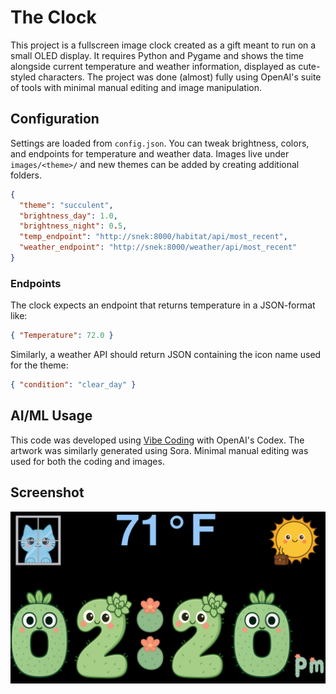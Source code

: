 # The Clock

This project is a fullscreen image clock created as a gift meant to run on a small OLED display. It requires Python and Pygame and shows the time alongside current temperature and weather information, displayed as cute-styled characters. The project was done (almost) fully using OpenAI's suite of tools with minimal manual editing and image manipulation.

## Configuration

Settings are loaded from `config.json`. You can tweak brightness, colors, and endpoints for temperature and weather data. Images live under `images/<theme>/` and new themes can be added by creating additional folders.

```json
{
  "theme": "succulent",
  "brightness_day": 1.0,
  "brightness_night": 0.5,
  "temp_endpoint": "http://snek:8000/habitat/api/most_recent",
  "weather_endpoint": "http://snek:8000/weather/api/most_recent"
}
```

### Endpoints
The clock expects an endpoint that returns temperature in a JSON-format like:

```json
{ "Temperature": 72.0 }
```

Similarly, a weather API should return JSON containing the icon name used for the theme:

```json
{ "condition": "clear_day" }
```

## AI/ML Usage
This code was developed using [Vibe Coding](https://en.wikipedia.org/wiki/Vibe_coding) with OpenAI's Codex. The artwork was similarly generated using Sora. Minimal manual editing was used for both the coding and images.

## Screenshot

![Screenshot](images/screenshot.png)

